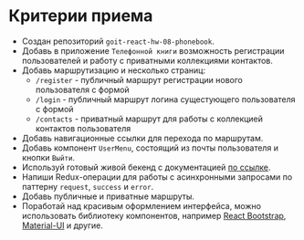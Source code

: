 # Критерии приема

- Создан репозиторий `goit-react-hw-08-phonebook`.
- Добавь в приложение `Телефонной книги` возможность регистрации пользователей и
  работу с приватными коллекциями контактов.
- Добавь маршрутизацию и несколько страниц:
  - `/register` - публичный маршрут регистрации нового пользователя с формой
  - `/login` - публичный маршрут логина сущестующего пользователя с формой
  - `/contacts` - приватный маршрут для работы с коллекцией контактов
    пользователя
- Добавь навигационные ссылки для перехода по маршрутам.
- Добавь компонент `UserMenu`, состоящий из почты пользователя и кнопки `Выйти`.
- Используй готовый живой бекенд с документацией
  [по ссылке](https://connections-api.herokuapp.com/docs/).
- Напиши Redux-операции для работы с асинхронными запросами по паттерну
  `request`, `success` и `error`.
- Добавь публичные и приватные маршруты.
- Поработай над красивым оформлением интерфейса, можно использовать библиотеку
  компонентов, например [React Bootstrap](https://react-bootstrap.github.io/),
  [Material-UI](https://material-ui.com/) и другие. 
